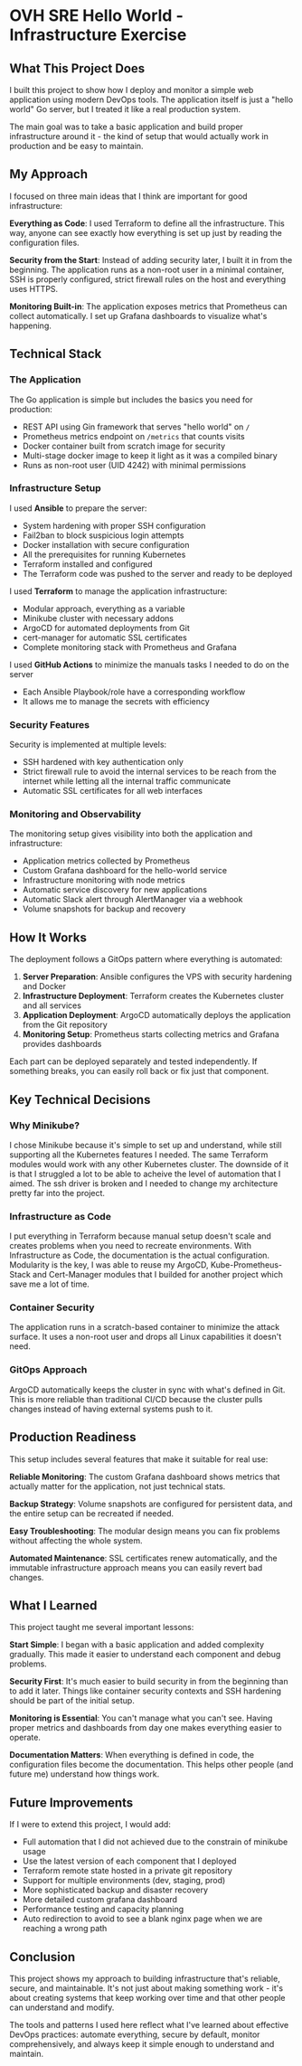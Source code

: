 # OVH SRE Hello World - Infrastructure Exercise

## What This Project Does

I built this project to show how I deploy and monitor a simple web application using modern DevOps tools. The application itself is just a "hello world" Go server, but I treated it like a real production system.

The main goal was to take a basic application and build proper infrastructure around it - the kind of setup that would actually work in production and be easy to maintain.

## My Approach

I focused on three main ideas that I think are important for good infrastructure:

**Everything as Code**: I used Terraform to define all the infrastructure. This way, anyone can see exactly how everything is set up just by reading the configuration files.

**Security from the Start**: Instead of adding security later, I built it in from the beginning. The application runs as a non-root user in a minimal container, SSH is properly configured, strict firewall rules on the host and everything uses HTTPS.

**Monitoring Built-in**: The application exposes metrics that Prometheus can collect automatically. I set up Grafana dashboards to visualize what's happening.

## Technical Stack

### The Application
The Go application is simple but includes the basics you need for production:
- REST API using Gin framework that serves "hello world" on `/`
- Prometheus metrics endpoint on `/metrics` that counts visits
- Docker container built from scratch image for security
- Multi-stage docker image to keep it light as it was a compiled binary
- Runs as non-root user (UID 4242) with minimal permissions

### Infrastructure Setup
I used **Ansible** to prepare the server:
- System hardening with proper SSH configuration
- Fail2ban to block suspicious login attempts
- Docker installation with secure configuration
- All the prerequisites for running Kubernetes
- Terraform installed and configured
- The Terraform code was pushed to the server and ready to be deployed

I used **Terraform** to manage the application infrastructure:
- Modular approach, everything as a variable
- Minikube cluster with necessary addons
- ArgoCD for automated deployments from Git
- cert-manager for automatic SSL certificates
- Complete monitoring stack with Prometheus and Grafana

I used **GitHub Actions** to minimize the manuals tasks I needed to do on the server
- Each Ansible Playbook/role have a corresponding workflow
- It allows me to manage the secrets with efficiency

### Security Features
Security is implemented at multiple levels:
- SSH hardened with key authentication only
- Strict firewall rule to avoid the internal services to be reach from the internet while letting all the internal traffic communicate
- Automatic SSL certificates for all web interfaces

### Monitoring and Observability
The monitoring setup gives visibility into both the application and infrastructure:
- Application metrics collected by Prometheus
- Custom Grafana dashboard for the hello-world service
- Infrastructure monitoring with node metrics
- Automatic service discovery for new applications
- Automatic Slack alert through AlertManager via a webhook
- Volume snapshots for backup and recovery

## How It Works

The deployment follows a GitOps pattern where everything is automated:

1. **Server Preparation**: Ansible configures the VPS with security hardening and Docker
2. **Infrastructure Deployment**: Terraform creates the Kubernetes cluster and all services  
3. **Application Deployment**: ArgoCD automatically deploys the application from the Git repository
4. **Monitoring Setup**: Prometheus starts collecting metrics and Grafana provides dashboards

Each part can be deployed separately and tested independently. If something breaks, you can easily roll back or fix just that component.

## Key Technical Decisions

### Why Minikube?
I chose Minikube because it's simple to set up and understand, while still supporting all the Kubernetes features I needed. The same Terraform modules would work with any other Kubernetes cluster.
The downside of it is that I struggled a lot to be able to acheive the level of automation that I aimed. The ssh driver is broken and I needed to change my architecture pretty far into the project.

### Infrastructure as Code
I put everything in Terraform because manual setup doesn't scale and creates problems when you need to recreate environments. With Infrastructure as Code, the documentation is the actual configuration.
Modularity is the key, I was able to reuse my ArgoCD, Kube-Prometheus-Stack and Cert-Manager modules that I builded for another project which save me a lot of time.

### Container Security
The application runs in a scratch-based container to minimize the attack surface. It uses a non-root user and drops all Linux capabilities it doesn't need.

### GitOps Approach
ArgoCD automatically keeps the cluster in sync with what's defined in Git. This is more reliable than traditional CI/CD because the cluster pulls changes instead of having external systems push to it.

## Production Readiness

This setup includes several features that make it suitable for real use:

**Reliable Monitoring**: The custom Grafana dashboard shows metrics that actually matter for the application, not just technical stats.

**Backup Strategy**: Volume snapshots are configured for persistent data, and the entire setup can be recreated if needed.

**Easy Troubleshooting**: The modular design means you can fix problems without affecting the whole system.

**Automated Maintenance**: SSL certificates renew automatically, and the immutable infrastructure approach means you can easily revert bad changes.

## What I Learned

This project taught me several important lessons:

**Start Simple**: I began with a basic application and added complexity gradually. This made it easier to understand each component and debug problems.

**Security First**: It's much easier to build security in from the beginning than to add it later. Things like container security contexts and SSH hardening should be part of the initial setup.

**Monitoring is Essential**: You can't manage what you can't see. Having proper metrics and dashboards from day one makes everything easier to operate.

**Documentation Matters**: When everything is defined in code, the configuration files become the documentation. This helps other people (and future me) understand how things work.

## Future Improvements

If I were to extend this project, I would add:
- Full automation that I did not achieved due to the constrain of minikube usage
- Use the latest version of each component that I deployed
- Terraform remote state hosted in a private git repository
- Support for multiple environments (dev, staging, prod)
- More sophisticated backup and disaster recovery
- More detailed custom grafana dashboard
- Performance testing and capacity planning
- Auto redirection to avoid to see a blank nginx page when we are reaching a wrong path

## Conclusion

This project shows my approach to building infrastructure that's reliable, secure, and maintainable. It's not just about making something work - it's about creating systems that keep working over time and that other people can understand and modify.

The tools and patterns I used here reflect what I've learned about effective DevOps practices: automate everything, secure by default, monitor comprehensively, and always keep it simple enough to understand and maintain.
